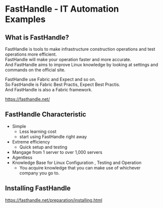 # FastHandle - IT Automation Examples

## What is FastHandle?

FastHandle is tools to make infrastructure construction operations and test operations more efficient.  
FastHandle will make your operation faster and more accurate.  
And FastHandle aims to improve Linux knowledge by looking at settings and commands on the official site.  
  
FastHandle use Fabric and Expect and so on.  
So FastHandle is Fabric Best Practis, Expect Best Practis.  
And FastHandle is also a Fabric framework.  

https://fasthandle.net/


## FastHandle Characteristic

* Simple
  * Less learning cost
  * start using FastHandle right away
* Extreme efficiency
  * Quick setup and testing
* Mangage from 1 server to over 1,000 servers
* Agentless
* Knowledge Base for Linux Configuration , Testing and Operation 
  * You acquire knowledge that you can make use of whichever company you go to.


## Installing FastHandle

https://fasthandle.net/preparation/installing.html

